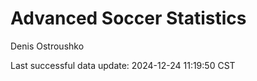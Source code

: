 # Advanced Soccer Statistics
Denis Ostroushko

<!-- gfm -->

Last successful data update: 2024-12-24 11:19:50 CST
